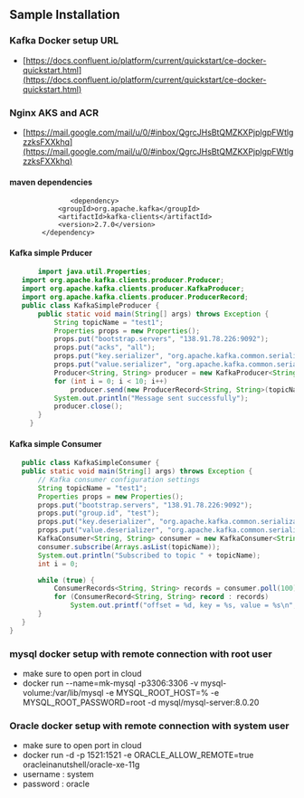## Sample Installation

### Kafka Docker setup URL
- [https://docs.confluent.io/platform/current/quickstart/ce-docker-quickstart.html](https://docs.confluent.io/platform/current/quickstart/ce-docker-quickstart.html)

### Nginx AKS and ACR
- [https://mail.google.com/mail/u/0/#inbox/QgrcJHsBtQMZKXPjplgpFWtlgzzksFXXkhq](https://mail.google.com/mail/u/0/#inbox/QgrcJHsBtQMZKXPjplgpFWtlgzzksFXXkhq)
 

#### maven dependencies

```maven
               <dependency>
			<groupId>org.apache.kafka</groupId>
			<artifactId>kafka-clients</artifactId>
			<version>2.7.0</version>
		</dependency>
 ```
 
#### Kafka simple Prducer

 ```java
        import java.util.Properties;
	import org.apache.kafka.clients.producer.Producer;
	import org.apache.kafka.clients.producer.KafkaProducer;
	import org.apache.kafka.clients.producer.ProducerRecord;
	public class KafkaSimpleProducer {
		public static void main(String[] args) throws Exception {
			String topicName = "test1";
			Properties props = new Properties();
			props.put("bootstrap.servers", "138.91.78.226:9092");
			props.put("acks", "all");
			props.put("key.serializer", "org.apache.kafka.common.serialization.StringSerializer");
			props.put("value.serializer", "org.apache.kafka.common.serialization.StringSerializer");
			Producer<String, String> producer = new KafkaProducer<String, String>(props);
			for (int i = 0; i < 10; i++)
				producer.send(new ProducerRecord<String, String>(topicName, Integer.toString(i), Integer.toString(i)));
			System.out.println("Message sent successfully");
			producer.close();
		}
      }

```

#### Kafka simple Consumer

 ```java
    public class KafkaSimpleConsumer {
	public static void main(String[] args) throws Exception {
		// Kafka consumer configuration settings
		String topicName = "test1";
		Properties props = new Properties();
		props.put("bootstrap.servers", "138.91.78.226:9092");
		props.put("group.id", "test");
		props.put("key.deserializer", "org.apache.kafka.common.serialization.StringDeserializer");
		props.put("value.deserializer", "org.apache.kafka.common.serialization.StringDeserializer");
		KafkaConsumer<String, String> consumer = new KafkaConsumer<String, String>(props);
		consumer.subscribe(Arrays.asList(topicName));
		System.out.println("Subscribed to topic " + topicName);
		int i = 0;

		while (true) {
			ConsumerRecords<String, String> records = consumer.poll(100);
			for (ConsumerRecord<String, String> record : records)
				System.out.printf("offset = %d, key = %s, value = %s\n", record.offset(), record.key(), record.value());
		}
	}
}

 ```

### mysql docker setup with remote connection with root user

- make sure to open port in cloud
- docker run --name=mk-mysql -p3306:3306 -v mysql-volume:/var/lib/mysql -e MYSQL_ROOT_HOST=% -e MYSQL_ROOT_PASSWORD=root -d mysql/mysql-server:8.0.20

### Oracle docker setup with remote connection with system user

- make sure to open port in cloud
- docker run -d -p 1521:1521 -e ORACLE_ALLOW_REMOTE=true oracleinanutshell/oracle-xe-11g
- username : system
- password : oracle

